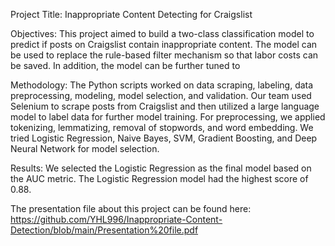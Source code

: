 Project Title: Inappropriate Content Detecting for Craigslist
   
Objectives: This project aimed to build a two-class classification model to predict if posts on Craigslist contain inappropriate content. The model can be used to replace the rule-based filter mechanism so that labor costs can be saved. In addition, the model can be further tuned to 

Methodology: The Python scripts worked on data scraping, labeling, data preprocessing, modeling, model selection, and validation. Our team used Selenium to scrape posts from Craigslist and then utilized a large language model to label data for further model training. For preprocessing, we applied tokenizing, lemmatizing, removal of stopwords, and word embedding. We tried Logistic Regression, Naive Bayes, SVM, Gradient Boosting, and Deep Neural Network for model selection.
   
Results: We selected the Logistic Regression as the final model based on the AUC metric. The Logistic Regression model had the highest score of 0.88.

The presentation file about this project can be found here: https://github.com/YHL996/Inappropriate-Content-Detection/blob/main/Presentation%20file.pdf
